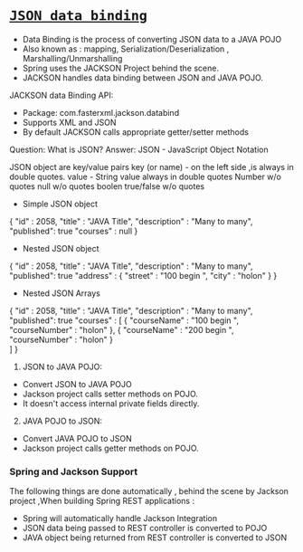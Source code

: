 # [`JSON data binding`](#-)

* Data Binding is the process of converting JSON data to a JAVA POJO
* Also known as : mapping, Serialization/Deserialization , Marshalling/Unmarshalling
* Spring uses the JACKSON Project behind the scene.
* JACKSON handles data binding between JSON and JAVA POJO.

JACKSON data Binding API:
* Package:  com.fasterxml.jackson.databind
* Supports XML and JSON
* By default JACKSON calls appropriate getter/setter methods


Question:
What is JSON?
Answer:
JSON - JavaScript Object Notation </br>

JSON object are key/value pairs
key (or name) - on the left side ,is always in double quotes.
value - String value always in double quotes
		Number w/o quotes
		null w/o quotes
		boolen true/false w/o quotes

- Simple JSON object

{
	"id" : 2058,
    "title" : "JAVA Title",
    "description" : "Many to many",
    "published": true
	"courses" : null
}


- Nested JSON object

{
	"id" : 2058,
    "title" : "JAVA Title",
    "description" : "Many to many",
    "published": true
	"address" : {
					"street" : "100 begin ",
					"city" : "holon"
				}
}


- Nested JSON Arrays

{
	"id" : 2058,
    "title" : "JAVA Title",
    "description" : "Many to many",
    "published": true
	"courses" : [
					{
						"courseName" : "100 begin ",
						"courseNumber" : "holon"
					},
					{
						"courseName" : "200 begin ",
						"courseNumber" : "holon"
					}					
				]
}


1. JSON to JAVA POJO:
* Convert JSON to JAVA POJO 
* Jackson project calls setter methods on POJO. 
* It doesn't access internal private fields directly.

2. JAVA POJO to JSON:
* Convert JAVA POJO to JSON
* Jackson project calls getter methods on POJO. 
		

### Spring and Jackson Support

The following things are done automatically , behind the scene by Jackson project ,When building Spring REST applications :
* Spring will automatically handle Jackson Integration
* JSON data being passed to REST controller is converted to POJO
* JAVA object being returned from REST controller is converted to JSON


```java

```

